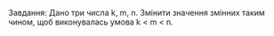 Завдання: Дано три числа k, m, n. Змінити значення змінних таким чином, щоб виконувалась умова k < m < n.
